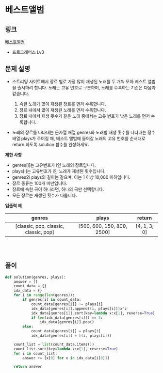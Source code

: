 # 베스트앨범

## 링크

[베스트앨범](https://programmers.co.kr/learn/courses/30/lessons/42579)

- 프로그래머스 Lv3

## 문제 설명

- 스트리밍 사이트에서 장르 별로 가장 많이 재생된 노래를 두 개씩 모아 베스트 앨범을 출시하려 합니다. 노래는 고유 번호로 구분하며, 노래를 수록하는 기준은 다음과 같습니다.

  1. 속한 노래가 많이 재생된 장르를 먼저 수록합니다.
  2. 장르 내에서 많이 재생된 노래를 먼저 수록합니다.
  3. 장르 내에서 재생 횟수가 같은 노래 중에서는 고유 번호가 낮은 노래를 먼저 수록합니다.

- 노래의 장르를 나타내는 문자열 배열 genres와 노래별 재생 횟수를 나타내는 정수 배열 plays가 주어질 때, 베스트 앨범에 들어갈 노래의 고유 번호를 순서대로 return 하도록 solution 함수를 완성하세요.

**제한 사항**

- genres[i]는 고유번호가 i인 노래의 장르입니다.
- plays[i]는 고유번호가 i인 노래가 재생된 횟수입니다.
- genres와 plays의 길이는 같으며, 이는 1 이상 10,000 이하입니다.
- 장르 종류는 100개 미만입니다.
- 장르에 속한 곡이 하나라면, 하나의 곡만 선택합니다.
- 모든 장르는 재생된 횟수가 다릅니다.

**입출력 예**

|                genres                 |           plays            |    return    |
| :-----------------------------------: | :------------------------: | :----------: |
| [classic, pop, classic, classic, pop] | [500, 600, 150, 800, 2500] | [4, 1, 3, 0] |

<br></br>

## 풀이

```python
def solution(genres, plays):
    answer = []
    count_data = {}
    idx_data = {}
    for i in range(len(genres)):
        if genres[i] in count_data:
            count_data[genres[i]] += plays[i]
            idx_data[genres[i]].append((i, plays[i]))x`z
            idx_data[genres[i]].sort(key=lambda x:x[1], reverse=True)
            if len(idx_data[genres[i]]) == 3:
                idx_data[genres[i]].pop()
        else:
            count_data[genres[i]] = plays[i]
            idx_data[genres[i]] = [(i, plays[i])]

    count_list = list(count_data.items())
    count_list.sort(key=lambda x:x[1], reverse=True)
    for i in count_list:
        answer += [x[0] for x in idx_data[i[0]]]

    return answer
```
